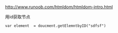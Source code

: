 http://www.runoob.com/htmldom/htmldom-intro.html

用id获取节点
```
var element  = doucment.getElemntbyID("sdfsf")
```


```

```